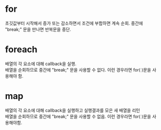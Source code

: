 # for
초깃값부터 시작해서 증가 또는 감소하면서 조건에 부합하면 계속 순회.
중간에 "break;" 문을 만나면 반복문을 중단.

# foreach
배열의 각 요소에 대해 callback을 실행.<br>
배열을 순회하므로 중간에 "break;" 문을 사용할 수 없다. 이런 경우라면 for( )문을 사용해야 함.

# map
배열의 각 요소에 대해 callback을 실행하고 실행결과를 모은 새 배열을 리턴<br>
배열을 순회하므로 중간에 "break;" 문을 사용할 수 없음. 이런 경우라면 for( )문을 사용해야함.
